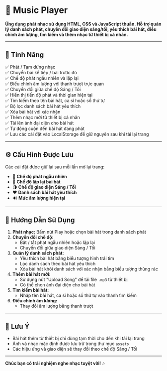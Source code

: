 # 🎵 Music Player

**Ứng dụng phát nhạc sử dụng HTML, CSS và JavaScript thuần. Hỗ trợ quản lý danh sách phát, chuyển đổi giao diện sáng/tối, yêu thích bài hát, điều chỉnh âm lượng, tìm kiếm và thêm nhạc từ thiết bị cá nhân.**

---

## 🚀 Tính Năng

✅ Phát / Tạm dừng nhạc  
✅ Chuyển bài kế tiếp / bài trước đó  
✅ Chế độ phát ngẫu nhiên và lặp lại  
✅ Điều chỉnh âm lượng với thanh trượt trực quan  
✅ Chuyển đổi giữa chế độ Sáng / Tối  
✅ Hiển thị tiến độ phát và thời gian hiện tại  
✅ Tìm kiếm theo tên bài hát, ca sĩ hoặc số thứ tự  
✅ Bộ lọc danh sách bài hát yêu thích  
✅ Xóa bài hát với xác nhận  
✅ Thêm nhạc mới từ thiết bị cá nhân  
✅ Tải lên ảnh đại diện cho bài hát  
✅ Tự động cuộn đến bài hát đang phát  
✅ Lưu các cài đặt vào LocalStorage để giữ nguyên sau khi tải lại trang  

---

## ⚙️ Cấu Hình Được Lưu

Các cài đặt được giữ lại sau mỗi lần mở lại trang:

- 🔀 **Chế độ phát ngẫu nhiên**  
- 🔁 **Chế độ lặp lại bài hát**  
- 🌗 **Chế độ giao diện Sáng / Tối**  
- ❤️ **Danh sách bài hát yêu thích**  
- 🔊 **Mức âm lượng hiện tại**  

---

## 🎨 Hướng Dẫn Sử Dụng

1. **Phát nhạc:** Bấm nút Play hoặc chọn bài hát trong danh sách phát  
2. **Chuyển đổi chế độ:**  
   - Bật / tắt phát ngẫu nhiên hoặc lặp lại  
   - Chuyển đổi giữa giao diện Sáng / Tối  
3. **Quản lý danh sách phát:**  
   - Yêu thích bài hát bằng biểu tượng hình trái tim  
   - Lọc danh sách theo bài hát yêu thích  
   - Xóa bài hát khỏi danh sách với xác nhận bằng biểu tượng thùng rác  
4. **Thêm bài hát mới:**  
   - Sử dụng nút "Upload Song" để tải file `.mp3` từ thiết bị  
   - Có thể chọn ảnh đại diện cho bài hát  
5. **Tìm kiếm bài hát:**  
   - Nhập tên bài hát, ca sĩ hoặc số thứ tự vào thanh tìm kiếm  
6. **Điều chỉnh âm lượng:**  
   - Thay đổi âm lượng bằng thanh trượt 

---

## 📌 Lưu Ý

- Bài hát thêm từ thiết bị chỉ dùng tạm thời cho đến khi tải lại trang  
- Ảnh và nhạc mặc định được lưu trữ trong thư mục `assets`  
- Các hiệu ứng và giao diện sẽ thay đổi theo chế độ Sáng / Tối  

---
    
**Chúc bạn có trải nghiệm nghe nhạc tuyệt vời!** 🎶
